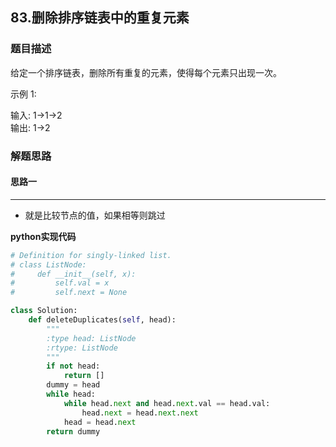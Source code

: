 ## 83.删除排序链表中的重复元素
### 题目描述
给定一个排序链表，删除所有重复的元素，使得每个元素只出现一次。

示例 1:

输入: 1->1->2  
输出: 1->2
### 解题思路
#### 思路一
****
- 就是比较节点的值，如果相等则跳过

**python实现代码**
```python
# Definition for singly-linked list.
# class ListNode:
#     def __init__(self, x):
#         self.val = x
#         self.next = None

class Solution:
    def deleteDuplicates(self, head):
        """
        :type head: ListNode
        :rtype: ListNode
        """
        if not head:
            return []
        dummy = head
        while head:
            while head.next and head.next.val == head.val:
                head.next = head.next.next
            head = head.next
        return dummy

```

